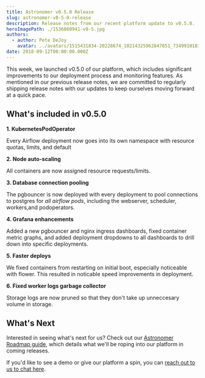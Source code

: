 ```yaml
---
title: Astronomer v0.5.0 Release
slug: astronomer-v0-5-0-release
description: Release notes from our recent platform update to v0.5.0.
heroImagePath: ./1536860941-v0-5.jpg
authors:
  - author: Pete DeJoy
    avatar: ../avatars/1515431834-20228674_10214325962847851_7349910181572716984_n.jpg
date: 2018-09-12T00:00:00.000Z
---
```


This week, we launched v0.5.0 of our platform, which includes significant improvements to our deployment process and monitoring features. As mentioned in our previous release notes, we are committed to regularly shipping release notes with our updates to keep ourselves moving forward at a quick pace.

## What's included in v0.5.0

**1. KubernetesPodOperator**

Every Airflow deployment now goes into its own namespace with resource quotas, limits, and default

**2. Node auto-scaling**

All containers are now assigned resource requests/limits.

**3. Database connection pooling**

The pgbouncer is now deployed with every deployment to pool connections to postgres for *all airflow pods*, including the webserver, scheduler, workers,and podoperators.

**4. Grafana enhancements**

Added a new pgbouncer and nginx ingress dashboards, fixed container metric graphs, and added deployment dropdowns to all dashboards to drill down into specific deployments.

**5. Faster deploys**

We fixed containers from restarting on initial boot, especially noticeable with flower. This resulted in noticable speed improvements in deployment.

**6. Fixed worker logs garbage collector**

Storage logs are now pruned so that they don't take up unneccesary volume in storage.


## What's Next
Interested in seeing what's next for us? Check out our [Astronomer Roadmap guide](https://www.astronomer.io/docs/roadmap), which details what we'll be roping into our platform in coming releases.

If you'd like to see a demo or give our platform a spin, you can [reach out to us to chat here](https://www.astronomer.io/#request).

